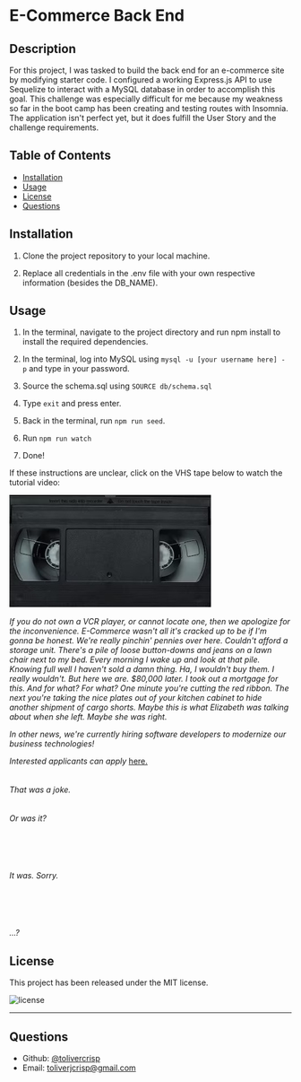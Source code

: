 # E-Commerce Back End

## Description

For this project, I was tasked to build the back end for an e-commerce site by modifying starter code. I configured a working Express.js API to use Sequelize to interact with a MySQL database in order to accomplish this goal. This challenge was especially difficult for me because my weakness so far in the boot camp has been creating and testing routes with Insomnia. The application isn't perfect yet, but it does fulfill the User Story and the 
challenge requirements.

## Table of Contents
  - [Installation](#installation)
  - [Usage](#usage)
  - [License](#license)
  - [Questions](#questions)
 

## Installation

1. Clone the project repository to your local machine.

2. Replace all credentials in the .env file with your own respective information (besides the DB_NAME).


## Usage

1. In the terminal, navigate to the project directory and run npm install to install the required dependencies.

2. In the terminal, log into MySQL using `mysql -u [your username here] - p` and type in your password.

3. Source the schema.sql using `SOURCE db/schema.sql`

4. Type `exit` and press enter.

5. Back in the terminal, run `npm run seed`.

6. Run `npm run watch`

7. Done!

If these instructions are unclear, click on the VHS tape below to watch the tutorial video:

[![Video:](./assets/vhs.jpg)](https://drive.google.com/file/d/1RFWsBxji_RYM67l6TK_TkqnFiuWpSFaN/view?usp=sharing)

*If you do not own a VCR player, or cannot locate one, then we apologize for the inconvenience.*
*E-Commerce wasn't all it's cracked up to be if I'm gonna be honest.* 
*We're really pinchin' pennies over here. Couldn't afford a storage unit. There's a pile of loose button-downs and jeans on a lawn chair next to my bed. Every morning I wake up and look at that pile. Knowing full well I haven't sold a damn thing. Ha, I wouldn't buy them. I really wouldn't. But here we are. $80,000 later. I took out a mortgage for this. And for what? For what? One minute you're cutting the red ribbon. The next you're taking the nice plates out of your kitchen cabinet to hide another shipment of cargo shorts. Maybe this is what Elizabeth was talking about when she left. Maybe she was right.*

*In other news, we're currently hiring software developers to modernize our business technologies!*

*Interested applicants can apply* [here.](https://www.youtube.com/watch?v=dQw4w9WgXcQ)
<br/>
<br/>
<br/>
*That was a joke.*
<br/>
<br/>
<br/>
*Or was it?*
<br/>
<br/>
<br/>
<br/>
<br/>
<br/>
*It was. Sorry.*
<br/>
<br/>
<br/>
<br/>
<br/>
<br/>
*...?*


## License

This project has been released under the MIT license. 

![license](https://img.shields.io/static/v1?label=License&message=MIT&color=blue)

---

## Questions

  - Github: [@tolivercrisp](https://github.com/tolivercrisp)
  - Email: [toliverjcrisp@gmail.com](mailto:toliverjcrisp@gmail.com)

